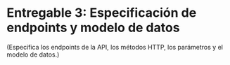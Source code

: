 # Entregable 3: Especificación de endpoints y modelo de datos

(Especifica los endpoints de la API, los métodos HTTP, los parámetros y el modelo de datos.)
